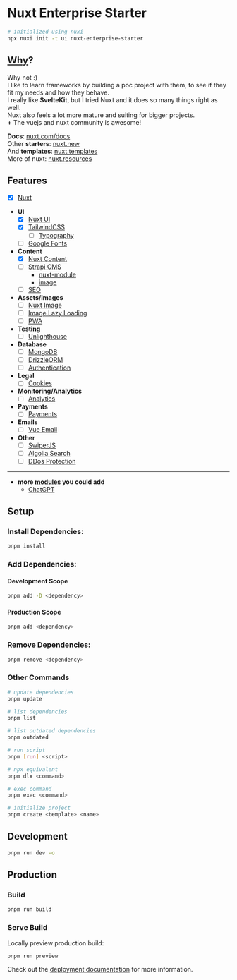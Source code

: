 # Nuxt Enterprise Starter

```bash
# initialized using nuxi
npx nuxi init -t ui nuxt-enterprise-starter
```

## [Why](https://nuxt.com/docs/getting-started/introduction)?

Why not :)  
I like to learn frameworks by building a poc project with them, to see if they fit my needs and how they behave.  
I really like **SvelteKit**, but I tried Nuxt and it does so many things right as well.  
Nuxt also feels a lot more mature and suiting for bigger projects.  
**\+** The vuejs and nuxt community is awesome!

**Docs**: [nuxt.com/docs](https://nuxt.com/docs/getting-started/introduction)  
Other **starters**: [nuxt.new](https://nuxt.new)  
And **templates**: [nuxt.templates](https://nuxt.com/templates)  
More of nuxt: [nuxt.resources](https://github.com/nuxt/awesome)

## Features

- [x] [Nuxt](https://nuxt.com)
- **UI**
  - [x] [Nuxt UI](https://ui.nuxt.com)
  - [x] [TailwindCSS](https://nuxt.com/modules/tailwindcss)
    - [ ] [Typography](https://tailwindcss.com/docs/typography-plugin)
  - [ ] [Google Fonts](https://nuxt.com/modules/google-fonts)
- **Content**
  - [x] [Nuxt Content](https://nuxt.com/modules/content)
  - [ ] [Strapi CMS](https://strapi.io)
    - [nuxt-module](https://nuxt.com/modules/strapi)
    - [image](https://hub.docker.com/r/strapi/strapi)
  - [ ] [SEO](https://nuxt.com/modules/seo-kit)
- **Assets/Images**
  - [ ] [Nuxt Image](https://nuxt.com/modules/image)
  - [ ] [Image Lazy Loading](https://nuxt.com/modules/unlazy)
  - [ ] [PWA](https://nuxt.com/modules/vite-pwa-nuxt)
- **Testing**
  - [ ] [Unlighthouse](https://unlighthouse.dev/integrations/nuxt)
- **Database**
  - [ ] [MongoDB](https://nuxt.com/modules/nuxt-mongoose)
  - [ ] [DrizzleORM](https://orm.drizzle.team/)
  - [ ] [Authentication](https://nuxt.com/modules/authjs)
- **Legal**
  - [ ] [Cookies](https://nuxt.com/modules/cookie-control)
- **Monitoring/Analytics**
  - [ ] [Analytics](https://nuxt.com/modules/umami)
- **Payments**
  - [ ] [Payments](https://nuxt.com/modules/stripe-next)
- **Emails**
  - [ ] [Vue Email](https://nuxt.com/modules/vue-email)
- **Other**
  - [ ] [SwiperJS](https://nuxt.com/modules/swiper)
  - [ ] [Algolia Search](https://nuxt.com/modules/algolia)
  - [ ] [DDos Protection](https://nuxt.com/modules/turnstile)

---

- **more [modules](https://nuxt.com/modules) you could add**  
  - [ChatGPT](https://nuxt.com/modules/nuxt-chatgpt)

## Setup

### Install Dependencies:

```bash
pnpm install
```

### Add Dependencies:

#### Development Scope

```bash
pnpm add -D <dependency>
```

#### Production Scope

```bash
pnpm add <dependency>
```

### Remove Dependencies:

```bash
pnpm remove <dependency>
```

### Other Commands

```bash
# update dependencies
pnpm update

# list dependencies
pnpm list

# list outdated dependencies
pnpm outdated

# run script
pnpm [run] <script>

# npx equivalent
pnpm dlx <command>

# exec command
pnpm exec <command>

# initialize project
pnpm create <template> <name>
```

## Development

```bash
pnpm run dev -o
```

## Production

### Build

```bash
pnpm run build
```

### Serve Build

Locally preview production build:

```bash
pnpm run preview
```

Check out the [deployment documentation](https://nuxt.com/docs/getting-started/deployment) for more information.
